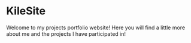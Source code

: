 # KileSite
Welcome to my projects portfolio website! Here you will find a little more about me and the projects I have participated in!
